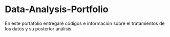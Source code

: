 # Data-Analysis-Portfolio
En este portafolio entregaré códigos e información sobre el tratamientos de los datos y su posterior análisis
